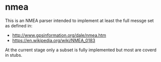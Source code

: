 # nmea

This is an NMEA parser intended to implement at least the full messge set 
as defined in:

* http://www.gpsinformation.org/dale/nmea.htm
* https://en.wikipedia.org/wiki/NMEA_0183

At the current stage only a subset is fully implemented but most are coverd in stubs.

